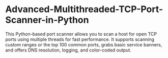 # Advanced-Multithreaded-TCP-Port-Scanner-in-Python
This Python-based port scanner allows you to scan a host for open TCP ports using multiple threads for fast performance. It supports scanning custom ranges or the top 100 common ports, grabs basic service banners, and offers DNS resolution, logging, and color-coded output.
